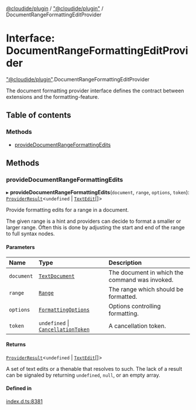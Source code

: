 [@cloudide/plugin](../README.md) / ["@cloudide/plugin"](../modules/_cloudide_plugin_.md) / DocumentRangeFormattingEditProvider

# Interface: DocumentRangeFormattingEditProvider

["@cloudide/plugin"](../modules/_cloudide_plugin_.md).DocumentRangeFormattingEditProvider

The document formatting provider interface defines the contract between extensions and
the formatting-feature.

## Table of contents

### Methods

- [provideDocumentRangeFormattingEdits](cloudide_plugin_.DocumentRangeFormattingEditProvider.md#providedocumentrangeformattingedits)

## Methods

### provideDocumentRangeFormattingEdits

▸ **provideDocumentRangeFormattingEdits**(`document`, `range`, `options`, `token`): [`ProviderResult`](../modules/_cloudide_plugin_.md#providerresult)<`undefined` \| [`TextEdit`](../classes/cloudide_plugin_.TextEdit.md)[]\>

Provide formatting edits for a range in a document.

The given range is a hint and providers can decide to format a smaller
or larger range. Often this is done by adjusting the start and end
of the range to full syntax nodes.

#### Parameters

| Name | Type | Description |
| :------ | :------ | :------ |
| `document` | [`TextDocument`](cloudide_plugin_.TextDocument.md) | The document in which the command was invoked. |
| `range` | [`Range`](../classes/cloudide_plugin_.Range.md) | The range which should be formatted. |
| `options` | [`FormattingOptions`](cloudide_plugin_.FormattingOptions.md) | Options controlling formatting. |
| `token` | `undefined` \| [`CancellationToken`](cloudide_plugin_.CancellationToken.md) | A cancellation token. |

#### Returns

[`ProviderResult`](../modules/_cloudide_plugin_.md#providerresult)<`undefined` \| [`TextEdit`](../classes/cloudide_plugin_.TextEdit.md)[]\>

A set of text edits or a thenable that resolves to such. The lack of a result can be
signaled by returning `undefined`, `null`, or an empty array.

#### Defined in

[index.d.ts:8381](https://github.com/shuyaqian/cloudide-plugin-api/blob/26b31b9/index.d.ts#L8381)

